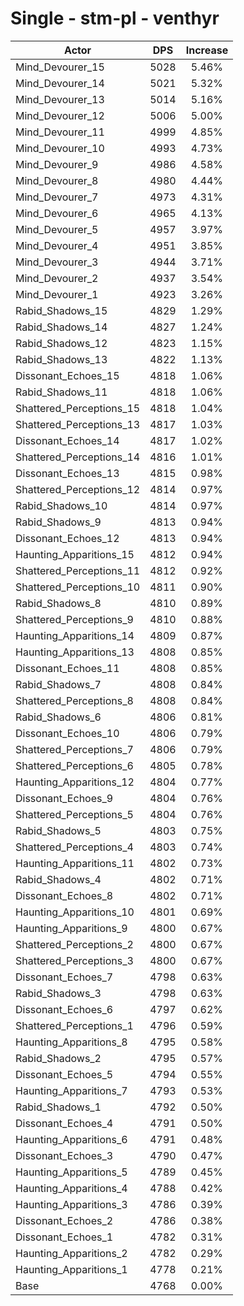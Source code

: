 # Single - stm-pl - venthyr
| Actor | DPS | Increase |
|---|:---:|:---:|
|Mind_Devourer_15|5028|5.46%|
|Mind_Devourer_14|5021|5.32%|
|Mind_Devourer_13|5014|5.16%|
|Mind_Devourer_12|5006|5.00%|
|Mind_Devourer_11|4999|4.85%|
|Mind_Devourer_10|4993|4.73%|
|Mind_Devourer_9|4986|4.58%|
|Mind_Devourer_8|4980|4.44%|
|Mind_Devourer_7|4973|4.31%|
|Mind_Devourer_6|4965|4.13%|
|Mind_Devourer_5|4957|3.97%|
|Mind_Devourer_4|4951|3.85%|
|Mind_Devourer_3|4944|3.71%|
|Mind_Devourer_2|4937|3.54%|
|Mind_Devourer_1|4923|3.26%|
|Rabid_Shadows_15|4829|1.29%|
|Rabid_Shadows_14|4827|1.24%|
|Rabid_Shadows_12|4823|1.15%|
|Rabid_Shadows_13|4822|1.13%|
|Dissonant_Echoes_15|4818|1.06%|
|Rabid_Shadows_11|4818|1.06%|
|Shattered_Perceptions_15|4818|1.04%|
|Shattered_Perceptions_13|4817|1.03%|
|Dissonant_Echoes_14|4817|1.02%|
|Shattered_Perceptions_14|4816|1.01%|
|Dissonant_Echoes_13|4815|0.98%|
|Shattered_Perceptions_12|4814|0.97%|
|Rabid_Shadows_10|4814|0.97%|
|Rabid_Shadows_9|4813|0.94%|
|Dissonant_Echoes_12|4813|0.94%|
|Haunting_Apparitions_15|4812|0.94%|
|Shattered_Perceptions_11|4812|0.92%|
|Shattered_Perceptions_10|4811|0.90%|
|Rabid_Shadows_8|4810|0.89%|
|Shattered_Perceptions_9|4810|0.88%|
|Haunting_Apparitions_14|4809|0.87%|
|Haunting_Apparitions_13|4808|0.85%|
|Dissonant_Echoes_11|4808|0.85%|
|Rabid_Shadows_7|4808|0.84%|
|Shattered_Perceptions_8|4808|0.84%|
|Rabid_Shadows_6|4806|0.81%|
|Dissonant_Echoes_10|4806|0.79%|
|Shattered_Perceptions_7|4806|0.79%|
|Shattered_Perceptions_6|4805|0.78%|
|Haunting_Apparitions_12|4804|0.77%|
|Dissonant_Echoes_9|4804|0.76%|
|Shattered_Perceptions_5|4804|0.76%|
|Rabid_Shadows_5|4803|0.75%|
|Shattered_Perceptions_4|4803|0.74%|
|Haunting_Apparitions_11|4802|0.73%|
|Rabid_Shadows_4|4802|0.71%|
|Dissonant_Echoes_8|4802|0.71%|
|Haunting_Apparitions_10|4801|0.69%|
|Haunting_Apparitions_9|4800|0.67%|
|Shattered_Perceptions_2|4800|0.67%|
|Shattered_Perceptions_3|4800|0.67%|
|Dissonant_Echoes_7|4798|0.63%|
|Rabid_Shadows_3|4798|0.63%|
|Dissonant_Echoes_6|4797|0.62%|
|Shattered_Perceptions_1|4796|0.59%|
|Haunting_Apparitions_8|4795|0.58%|
|Rabid_Shadows_2|4795|0.57%|
|Dissonant_Echoes_5|4794|0.55%|
|Haunting_Apparitions_7|4793|0.53%|
|Rabid_Shadows_1|4792|0.50%|
|Dissonant_Echoes_4|4791|0.50%|
|Haunting_Apparitions_6|4791|0.48%|
|Dissonant_Echoes_3|4790|0.47%|
|Haunting_Apparitions_5|4789|0.45%|
|Haunting_Apparitions_4|4788|0.42%|
|Haunting_Apparitions_3|4786|0.39%|
|Dissonant_Echoes_2|4786|0.38%|
|Dissonant_Echoes_1|4782|0.31%|
|Haunting_Apparitions_2|4782|0.29%|
|Haunting_Apparitions_1|4778|0.21%|
|Base|4768|0.00%|
